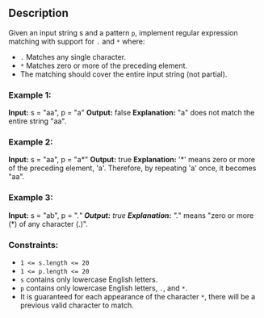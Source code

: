 ## Description

Given an input string s and a pattern `p`, implement regular expression matching with support for `.` and `*` where:

- `.` Matches any single character.`​​​​`
- `*` Matches zero or more of the preceding element.
- The matching should cover the entire input string (not partial).

### Example 1:

**Input:** s = "aa", p = "a"
**Output:** false
**Explanation:** "a" does not match the entire string "aa".

### Example 2:

**Input:** s = "aa", p = "a*"
**Output:** true
**Explanation:** '*' means zero or more of the preceding element, 'a'. Therefore, by repeating 'a' once, it becomes "aa".

### Example 3:

**Input:** s = "ab", p = ".*"
**Output:** true
**Explanation:** ".*" means "zero or more (*) of any character (.)".

### Constraints:

- `1 <= s.length <= 20`
- `1 <= p.length <= 20`
- `s` contains only lowercase English letters.
- `p` contains only lowercase English letters, `.`, and `*`.
- It is guaranteed for each appearance of the character `*`, there will be a previous valid character to match.